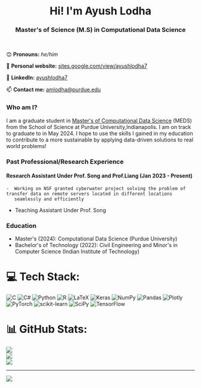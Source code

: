 <h1 align="center">Hi! I'm Ayush Lodha</h1>

<h3 align="center"> Master's of Science (M.S) in Computational Data Science</h3>

<br>

😊 **Pronouns:** *he/him* 

📝 **Personal website:** [sites.google.com/view/ayushlodha7](https://sites.google.com/view/ayushlodha7)

🔗 **LinkedIn:** [ayushlodha7](https://www.linkedin.com/in/ayushlodha7/) 

📫 **Contact me:** [amlodha@purdue.edu](mailto:amlodha@purdue.edu)

### Who am I? 

I am a graduate student in [Master's of Computational Data Science](https://www.purdue.edu/gradschool/prospective/gradrequirements/indianapolis/cds-iupui.html) (MEDS) from the School of Science at Purdue University,Indianapolis. I am on track to graduate to in May 2024. I hope to use the skills I gained in my education to contribute to a more sustainable by applying data-driven solutions to real world problems! 

### Past Professional/Research Experience
#### Research Assistant Under Prof. Song and Prof.Liang (Jan 2023 - Present)
    -  Working on NSF granted cyberwater project solving the problem of transfer data on remote servers located in different locations       
       seamlessly and efficiently
- Teaching Assistant Under Prof. Song 

### Education

- Master's (2024): Computational Data Science (Purdue University)
- Bachelor's of Technology (2022): Civil Engineering and Minor's in Computer Science (Indian Institute of Technology)

# 💻 Tech Stack:
![C](https://img.shields.io/badge/c-%2300599C.svg?style=plastic&logo=c&logoColor=white) ![C#](https://img.shields.io/badge/c%23-%23239120.svg?style=plastic&logo=c-sharp&logoColor=white) ![Python](https://img.shields.io/badge/python-3670A0?style=plastic&logo=python&logoColor=ffdd54) ![R](https://img.shields.io/badge/r-%23276DC3.svg?style=plastic&logo=r&logoColor=white) ![LaTeX](https://img.shields.io/badge/latex-%23008080.svg?style=plastic&logo=latex&logoColor=white) ![Keras](https://img.shields.io/badge/Keras-%23D00000.svg?style=plastic&logo=Keras&logoColor=white) ![NumPy](https://img.shields.io/badge/numpy-%23013243.svg?style=plastic&logo=numpy&logoColor=white) ![Pandas](https://img.shields.io/badge/pandas-%23150458.svg?style=plastic&logo=pandas&logoColor=white) ![Plotly](https://img.shields.io/badge/Plotly-%233F4F75.svg?style=plastic&logo=plotly&logoColor=white) ![PyTorch](https://img.shields.io/badge/PyTorch-%23EE4C2C.svg?style=plastic&logo=PyTorch&logoColor=white) ![scikit-learn](https://img.shields.io/badge/scikit--learn-%23F7931E.svg?style=plastic&logo=scikit-learn&logoColor=white) ![SciPy](https://img.shields.io/badge/SciPy-%230C55A5.svg?style=plastic&logo=scipy&logoColor=%white) ![TensorFlow](https://img.shields.io/badge/TensorFlow-%23FF6F00.svg?style=plastic&logo=TensorFlow&logoColor=white)
# 📊 GitHub Stats:
![](https://github-readme-stats.vercel.app/api?username=ayushlodha7&theme=dark&hide_border=false&include_all_commits=false&count_private=false)<br/>
![](https://github-readme-streak-stats.herokuapp.com/?user=ayushlodha7&theme=dark&hide_border=false)<br/>
![](https://github-readme-stats.vercel.app/api/top-langs/?username=ayushlodha7&theme=dark&hide_border=false&include_all_commits=false&count_private=false&layout=compact)

---
[![](https://visitcount.itsvg.in/api?id=ayushlodha7&icon=0&color=0)](https://visitcount.itsvg.in)

<!-- Proudly created with GPRM ( https://gprm.itsvg.in ) -->
